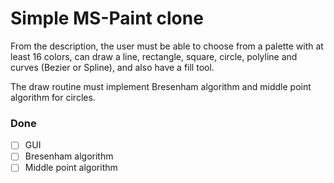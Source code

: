 # Simple MS-Paint clone

From the description, the user must be able to choose from a palette with at least 16 colors,
can draw a line, rectangle, square, circle, polyline and curves (Bezier or Spline), and also
have a fill tool.

The draw routine must implement Bresenham algorithm and middle point algorithm for circles.

### Done ###

- [ ] GUI
- [ ] Bresenham algorithm
- [ ] Middle point algorithm
